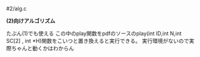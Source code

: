 #2/alg.c

**(2)向けアルゴリズム**

たぶん(1)でも使える
この中のplay関数をpdfのソースのplay(int ID,int N,int SC[2] , int *H)関数をこいつと置き換えると実行できる。
実行環境がないので実際ちゃんと動くかはわからん
